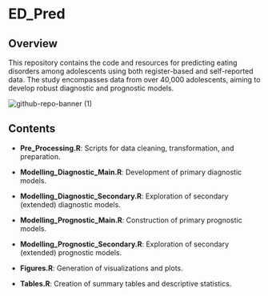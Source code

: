 # ED_Pred

## Overview

This repository contains the code and resources for predicting eating disorders among adolescents using both register-based and self-reported data. The study encompasses data from over 40,000 adolescents, aiming to develop robust diagnostic and prognostic models.

![github-repo-banner (1)](https://github.com/user-attachments/assets/48861994-59c8-4731-93d7-c33e8974dd26)

## Contents

-   **Pre_Processing.R**: Scripts for data cleaning, transformation, and preparation.​

-   **Modelling_Diagnostic_Main.R**: Development of primary diagnostic models.​

-   **Modelling_Diagnostic_Secondary.R**: Exploration of secondary (extended) diagnostic models.​

-   **Modelling_Prognostic_Main.R**: Construction of primary prognostic models.​

-   **Modelling_Prognostic_Secondary.R**: Exploration of secondary (extended) prognostic models.​

-   **Figures.R**: Generation of visualizations and plots.​

-   **Tables.R**: Creation of summary tables and descriptive statistics.
